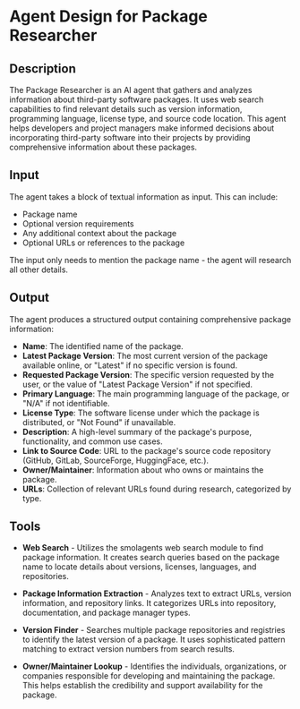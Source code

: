 # Agent Design for Package Researcher

## Description
The Package Researcher is an AI agent that gathers and analyzes information about third-party software packages. It uses web search capabilities to find relevant details such as version information, programming language, license type, and source code location. This agent helps developers and project managers make informed decisions about incorporating third-party software into their projects by providing comprehensive information about these packages.

## Input
The agent takes a block of textual information as input. This can include:
- Package name
- Optional version requirements
- Any additional context about the package
- Optional URLs or references to the package

The input only needs to mention the package name - the agent will research all other details.

## Output
The agent produces a structured output containing comprehensive package information:

* **Name**: The identified name of the package.
* **Latest Package Version**: The most current version of the package available online, or "Latest" if no specific version is found.
* **Requested Package Version**: The specific version requested by the user, or the value of "Latest Package Version" if not specified.
* **Primary Language**: The main programming language of the package, or "N/A" if not identifiable.
* **License Type**: The software license under which the package is distributed, or "Not Found" if unavailable.
* **Description**: A high-level summary of the package's purpose, functionality, and common use cases.
* **Link to Source Code**: URL to the package's source code repository (GitHub, GitLab, SourceForge, HuggingFace, etc.).
* **Owner/Maintainer**: Information about who owns or maintains the package.
* **URLs**: Collection of relevant URLs found during research, categorized by type.

## Tools

* **Web Search** - Utilizes the smolagents web search module to find package information. It creates search queries based on the package name to locate details about versions, licenses, languages, and repositories.

* **Package Information Extraction** - Analyzes text to extract URLs, version information, and repository links. It categorizes URLs into repository, documentation, and package manager types.

* **Version Finder** - Searches multiple package repositories and registries to identify the latest version of a package. It uses sophisticated pattern matching to extract version numbers from search results.

* **Owner/Maintainer Lookup** - Identifies the individuals, organizations, or companies responsible for developing and maintaining the package. This helps establish the credibility and support availability for the package. 